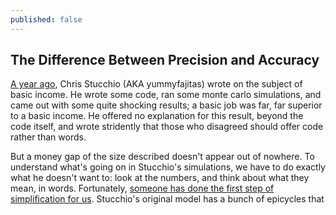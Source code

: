 ```yaml
---
published: false
---
```


## The Difference Between Precision and Accuracy

[A year ago](https://www.chrisstucchio.com/blog/2013/basic_income_vs_basic_job.html), Chris Stucchio (AKA yummyfajitas) wrote on the subject of basic income. He wrote some code, ran some monte carlo simulations, and came out with some quite shocking results; a basic job was far, far superior to a basic income. He offered no explanation for this result, beyond the code itself, and wrote stridently that those who disagreed should offer code rather than words.

But a money gap of the size described doesn't appear out of nowhere. To understand what's going on in Stucchio's simulations, we have to do exactly what he doesn't want to: look at the numbers, and think about what they mean, in words. Fortunately, [someone has done the first step of simplification for us](https://gist.github.com/anonymous/7452196). Stucchio's original model has a bunch of epicycles that 